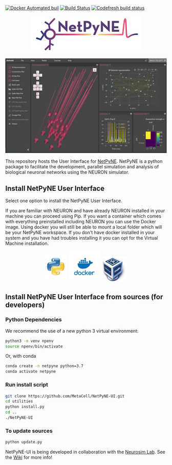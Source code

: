 [![Docker Automated buil](https://img.shields.io/docker/automated/jrottenberg/ffmpeg.svg)](https://hub.docker.com/r/metacell/netpyne-ui/)
[![Build Status](https://travis-ci.org/MetaCell/NetPyNE-UI.svg?branch=master)](https://travis-ci.org/MetaCell/NetPyNE-UI)
[![Codefresh build status]( https://g.codefresh.io/api/badges/pipeline/tarelli/NetPyNE-UI%2Ftest?branch=master&key=eyJhbGciOiJIUzI1NiJ9.NWFkNzMyNDIzNjQ1YWMwMDAxMTJkN2Rl.-gUEkJxH6NCCIRgSIgEikVDte-Q0BsGZKEs4uahgpzs&type=cf-1)]( https%3A%2F%2Fg.codefresh.io%2Fpipelines%2Ftest%2Fbuilds%3FrepoOwner%3DMetaCell%26repoName%3DNetPyNE-UI%26serviceName%3DMetaCell%252FNetPyNE-UI%26filter%3Dtrigger%3Abuild~Build%3Bbranch%3Amaster%3Bpipeline%3A5e5bbecc6c98a1209fc7bca3~test)
<p align="center">
    <img src="https://github.com/MetaCell/NetPyNE-UI/raw/documentation/docs/netpyne.png" width="350px"/>
</p>

![Screenshot](https://github.com/MetaCell/NetPyNE-UI/raw/documentation/docs/netpyneui.png)

This repository hosts the User Interface for [NetPyNE](http://www.neurosimlab.org/netpyne/). NetPyNE is a python package to facilitate the development, parallel simulation and analysis of biological neuronal networks using the NEURON simulator.

## Install NetPyNE User Interface

Select one option to install the NetPyNE User Interface. 

If you are familiar with NEURON and have already NEURON installed in your machine you can proceed using Pip. If you want a container which comes with everything preinstalled including NEURON you can use the Docker image. Using docker you will still be able to mount a local folder which will be your NetPyNE workspace. If you don't have docker installed in your system and you have had troubles installing it you can opt for the Virtual Machine installation.

<p align="center">
    <a href="https://github.com/MetaCell/NetPyNE-UI/wiki/Pip-installation"><img src="https://raw.githubusercontent.com/MetaCell/NetPyNE-UI/master/docs/pip_logo.png" alt="Pip" width="70px"/></a>
  <a href="https://github.com/MetaCell/NetPyNE-UI/wiki/Docker-installation"><img src="https://raw.githubusercontent.com/MetaCell/NetPyNE-UI/master/docs/docker_logo.png" alt="Docker" width="100px"/></a>
  <a href="https://github.com/MetaCell/NetPyNE-UI/wiki/Virtual-Machine-Installation"><img src="https://raw.githubusercontent.com/MetaCell/NetPyNE-UI/master/docs/vbox_logo.png" alt="Virtual Box" width="80px"/></a>
</p>

## Install NetPyNE User Interface from sources (for developers)

### Python Dependencies

We recommend the use of a new python 3 virtual environment:

```bash
python3 -m venv npenv
source npenv/bin/activate
```

Or, with conda

```bash
conda create -n netpyne python=3.7
conda activate netpyne
```

### Run install script

```bash
git clone https://github.com/MetaCell/NetPyNE-UI.git
cd utilities
python install.py
cd ..
./NetPyNE-UI
```

### To update sources

```bash
python update.py
```

NetPyNE-UI is being developed in collaboration with the [Neurosim Lab](http://neurosimlab.org/).
See the [Wiki](https://github.com/MetaCell/NetPyNE-UI/wiki) for more info!

